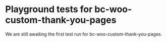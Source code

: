 # Playground tests for bc-woo-custom-thank-you-pages
We are still awaiting the first test run for bc-woo-custom-thank-you-pages.
